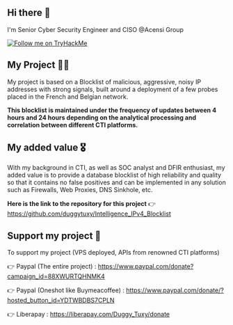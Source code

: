 ## Hi there 👋

I'm Senior Cyber Security Engineer and CISO @Acensi Group

[![Follow me on TryHackMe](https://tryhackme.com/api/v2/badges/public-profile?userPublicId=186081)](<img src="https://tryhackme-badges.s3.amazonaws.com/duggytuxy.png" alt="Your Image Badge" />)

## My Project 🧑‍🏫

My project is based on a Blocklist of malicious, aggressive, noisy IP addresses with strong signals, built around a deployment of a few probes placed in the French and Belgian network.

**This blocklist is maintained under the frequency of updates between 4 hours and 24 hours depending on the analytical processing and correlation between different CTI platforms.**

## My added value 🎖️

With my background in CTI, as well as SOC analyst and DFIR enthusiast, my added value is to provide a database blocklist of high reliability and quality so that it contains no false positives and can be implemented in any solution such as Firewalls, Web Proxies, DNS Sinkhole, etc.

**Here is the link to the repository for this project**
👉 https://github.com/duggytuxy/Intelligence_IPv4_Blocklist

## Support my project 🙏

To support my project (VPS deployed, APIs from renowned CTI platforms)

👉 Paypal (The entire project) : https://www.paypal.com/donate?campaign_id=88XWURTQHNMK4

👉 Paypal (Oneshot like Buymeacoffee) : https://www.paypal.com/donate/?hosted_button_id=YDTWBDBS7CPLN

👉 Liberapay : https://liberapay.com/Duggy_Tuxy/donate
